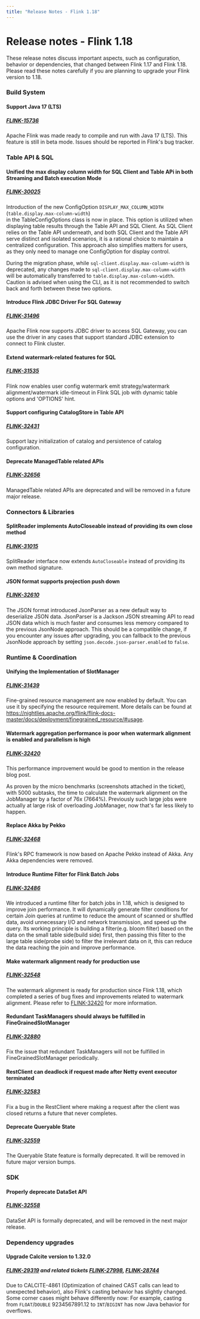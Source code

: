 ```yaml
---
title: "Release Notes - Flink 1.18"
---
```

<!--
Licensed to the Apache Software Foundation (ASF) under one
or more contributor license agreements.  See the NOTICE file
distributed with this work for additional information
regarding copyright ownership.  The ASF licenses this file
to you under the Apache License, Version 2.0 (the
"License"); you may not use this file except in compliance
with the License.  You may obtain a copy of the License at

  http://www.apache.org/licenses/LICENSE-2.0

Unless required by applicable law or agreed to in writing,
software distributed under the License is distributed on an
"AS IS" BASIS, WITHOUT WARRANTIES OR CONDITIONS OF ANY
KIND, either express or implied.  See the License for the
specific language governing permissions and limitations
under the License.
-->

# Release notes - Flink 1.18

These release notes discuss important aspects, such as configuration, behavior or dependencies,
that changed between Flink 1.17 and Flink 1.18. Please read these notes carefully if you are
planning to upgrade your Flink version to 1.18.


### Build System

#### Support Java 17 (LTS)

##### [FLINK-15736](https://issues.apache.org/jira/browse/FLINK-15736)
Apache Flink was made ready to compile and run with Java 17 (LTS). This feature is still in beta mode.
Issues should be reported in Flink's bug tracker.


### Table API & SQL

#### Unified the max display column width for SQL Client and Table APi in both Streaming and Batch execution Mode

##### [FLINK-30025](https://issues.apache.org/jira/browse/FLINK-30025)
Introduction of the new ConfigOption `DISPLAY_MAX_COLUMN_WIDTH` (`table.display.max-column-width`)  
in the TableConfigOptions class is now in place.
This option is utilized when displaying table results through the Table API and SQL Client.
As SQL Client relies on the Table API underneath, and both SQL Client and the Table API serve distinct
and isolated scenarios, it is a rational choice to maintain a centralized configuration.
This approach also simplifies matters for users, as they only need to manage one ConfigOption for display control.

During the migration phase, while `sql-client.display.max-column-width` is deprecated,
any changes made to `sql-client.display.max-column-width` will be automatically transferred to `table.display.max-column-width`.
Caution is advised when using the CLI, as it is not recommended to switch back and forth between these two options.

#### Introduce Flink JDBC Driver For SQL Gateway
##### [FLINK-31496](https://issues.apache.org/jira/browse/FLINK-31496)
Apache Flink now supports JDBC driver to access SQL Gateway, you can use the driver in any cases that
support standard JDBC extension to connect to Flink cluster.

#### Extend watermark-related features for SQL
##### [FLINK-31535](https://issues.apache.org/jira/browse/FLINK-31535)
Flink now enables user config watermark emit strategy/watermark alignment/watermark idle-timeout
in Flink SQL job with dynamic table options and 'OPTIONS' hint.

#### Support configuring CatalogStore in Table API
##### [FLINK-32431](https://issues.apache.org/jira/browse/FLINK-32431)
Support lazy initialization of catalog and persistence of catalog configuration.

#### Deprecate ManagedTable related APIs
##### [FLINK-32656](https://issues.apache.org/jira/browse/FLINK-32656)
ManagedTable related APIs are deprecated and will be removed in a future major release.

### Connectors & Libraries

#### SplitReader implements AutoCloseable instead of providing its own close method
##### [FLINK-31015](https://issues.apache.org/jira/browse/FLINK-31015)
SplitReader interface now extends `AutoCloseable` instead of providing its own method signature.

#### JSON format supports projection push down
##### [FLINK-32610](https://issues.apache.org/jira/browse/FLINK-32610)
The JSON format introduced JsonParser as a new default way to deserialize JSON data.
JsonParser is a Jackson JSON streaming API to read JSON data which is much faster
and consumes less memory compared to the previous JsonNode approach.
This should be a compatible change, if you encounter any issues after upgrading,
you can fallback to the previous JsonNode approach by setting `json.decode.json-parser.enabled` to `false`.



### Runtime & Coordination

#### Unifying the Implementation of SlotManager
##### [FLINK-31439](https://issues.apache.org/jira/browse/FLINK-31439)
Fine-grained resource management are now enabled by default. You can use it by specifying the resource requirement.
More details can be found at https://nightlies.apache.org/flink/flink-docs-master/docs/deployment/finegrained_resource/#usage.

#### Watermark aggregation performance is poor when watermark alignment is enabled and parallelism is high
##### [FLINK-32420](https://issues.apache.org/jira/browse/FLINK-32420)
This performance improvement would be good to mention in the release blog post.

As proven by the micro benchmarks (screenshots attached in the ticket), with 5000 subtasks,
the time to calculate the watermark alignment on the JobManager by a factor of 76x (7664%).
Previously such large jobs were actually at large risk of overloading JobManager, now that's far less likely to happen.

#### Replace Akka by Pekko
##### [FLINK-32468](https://issues.apache.org/jira/browse/FLINK-32468)
Flink's RPC framework is now based on Apache Pekko instead of Akka. Any Akka dependencies were removed.

#### Introduce Runtime Filter for Flink Batch Jobs
##### [FLINK-32486](https://issues.apache.org/jira/browse/FLINK-32486)
We introduced a runtime filter for batch jobs in 1.18, which is designed to improve join performance.
It will dynamically generate filter conditions for certain Join queries at runtime to reduce the amount of scanned or shuffled data,
avoid unnecessary I/O and network transmission, and speed up the query.
Its working principle is building a filter(e.g. bloom filter) based on the data on the small table side(build side) first,
then passing this filter to the large table side(probe side) to filter the irrelevant data on it,
this can reduce the data reaching the join and improve performance.

#### Make watermark alignment ready for production use
##### [FLINK-32548](https://issues.apache.org/jira/browse/FLINK-32548)
The watermark alignment is ready for production since Flink 1.18,
which completed a series of bug fixes and improvements related to watermark alignment.
Please refer to [FLINK-32420](https://issues.apache.org/jira/browse/FLINK-32420) for more information.

#### Redundant TaskManagers should always be fulfilled in FineGrainedSlotManager
##### [FLINK-32880](https://issues.apache.org/jira/browse/FLINK-32880)
Fix the issue that redundant TaskManagers will not be fulfilled in FineGrainedSlotManager periodically.

#### RestClient can deadlock if request made after Netty event executor terminated
##### [FLINK-32583](https://issues.apache.org/jira/browse/FLINK-32583)
Fix a bug in the RestClient where making a request after the client was closed returns a future that never completes.

#### Deprecate Queryable State
##### [FLINK-32559](https://issues.apache.org/jira/browse/FLINK-32559)
The Queryable State feature is formally deprecated. It will be removed in future major version bumps.


### SDK

#### Properly deprecate DataSet API
##### [FLINK-32558](https://issues.apache.org/jira/browse/FLINK-32558)
DataSet API is formally deprecated, and will be removed in the next major release.


### Dependency upgrades

#### Upgrade Calcite version to 1.32.0
##### [FLINK-29319](https://issues.apache.org/jira/browse/FLINK-29319) and related tickets [FLINK-27998](https://issues.apache.org/jira/browse/FLINK-27998), [FLINK-28744](https://issues.apache.org/jira/browse/FLINK-28744)

Due to CALCITE-4861 (Optimization of chained CAST calls can lead to unexpected behavior),
also Flink's casting behavior has slightly changed. Some corner cases might behave differently now: For example,
casting from `FLOAT`/`DOUBLE` 9234567891.12 to `INT`/`BIGINT` has now Java behavior for overflows.

